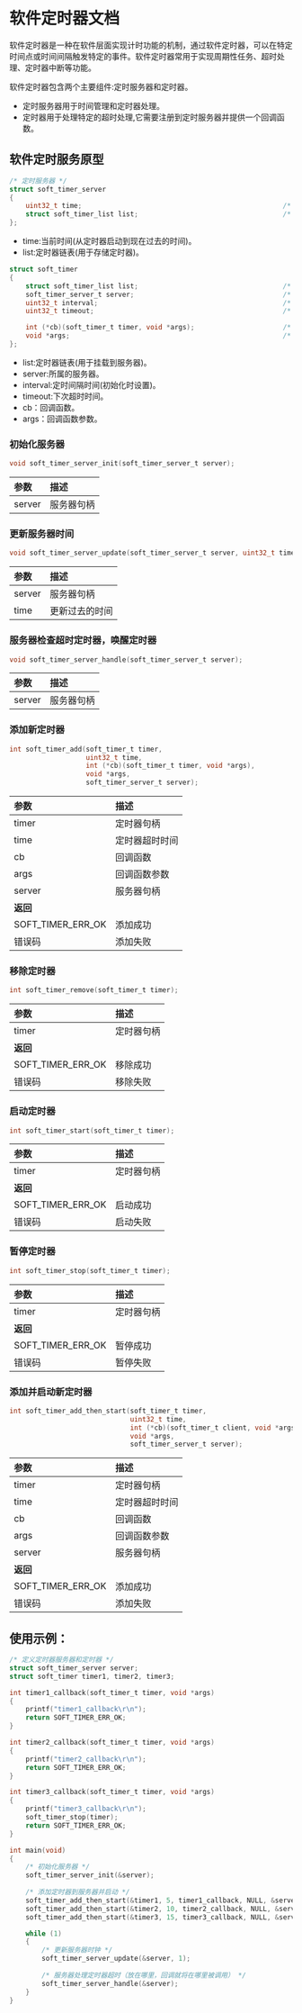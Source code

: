 # 软件定时器文档

软件定时器是一种在软件层面实现计时功能的机制，通过软件定时器，可以在特定时间点或时间间隔触发特定的事件。软件定时器常用于实现周期性任务、超时处理、定时器中断等功能。

软件定时器包含两个主要组件:定时服务器和定时器。

- 定时服务器用于时间管理和定时器处理。
- 定时器用于处理特定的超时处理,它需要注册到定时服务器并提供一个回调函数。

## 软件定时服务原型

```c
/* 定时服务器 */
struct soft_timer_server
{
    uint32_t time;                                                  /* 当前时间 */
    struct soft_timer_list list;                                    /* 定时器链表 */
};
```

- time:当前时间(从定时器启动到现在过去的时间)。
- list:定时器链表(用于存储定时器)。

```c
struct soft_timer
{
    struct soft_timer_list list;                                    /* 定时器链表 */
    soft_timer_server_t server;                                     /* 所属的服务器 */
    uint32_t interval;                                              /* 定时间隔时间 */
    uint32_t timeout;                                               /* 下次超时时间 */

    int (*cb)(soft_timer_t timer, void *args);                      /* 超时回调函数 */
    void *args;                                                     /* 超时回调函数参数 */        
};
```

- list:定时器链表(用于挂载到服务器)。
- server:所属的服务器。
- interval:定时间隔时间(初始化时设置)。
- timeout:下次超时时间。
- cb：回调函数。
- args：回调函数参数。

### 初始化服务器

```c
void soft_timer_server_init(soft_timer_server_t server);
```

| 参数           | 描述                 |
|:-------------|:-------------------|
| server       | 服务器句柄              |

### 更新服务器时间

```c
void soft_timer_server_update(soft_timer_server_t server, uint32_t time);
```

| 参数     | 描述      |
|:-------|:--------|
| server | 服务器句柄   |
| time   | 更新过去的时间 |

### 服务器检查超时定时器，唤醒定时器

```c
void soft_timer_server_handle(soft_timer_server_t server);
```

| 参数     | 描述    |
|:-------|:------|
| server | 服务器句柄 |

### 添加新定时器

```c
int soft_timer_add(soft_timer_t timer,
                   uint32_t time,
                   int (*cb)(soft_timer_t timer, void *args),
                   void *args,
                   soft_timer_server_t server);
```

| 参数                | 描述      |
|:------------------|:--------|
| timer             | 定时器句柄   |
| time              | 定时器超时时间 |
| cb                | 回调函数    |
| args              | 回调函数参数  |
| server            | 服务器句柄   |
| **返回**            |         |
| SOFT_TIMER_ERR_OK | 添加成功    |
| 错误码               | 添加失败    |

### 移除定时器

```c
int soft_timer_remove(soft_timer_t timer);
```

| 参数                | 描述      |
|:------------------|:--------|
| timer             | 定时器句柄   |
| **返回**            |         |
| SOFT_TIMER_ERR_OK | 移除成功    |
| 错误码               | 移除失败    |

### 启动定时器

```c
int soft_timer_start(soft_timer_t timer);
```

| 参数                | 描述      |
|:------------------|:--------|
| timer             | 定时器句柄   |
| **返回**            |         |
| SOFT_TIMER_ERR_OK | 启动成功    |
| 错误码               | 启动失败    |

### 暂停定时器

```c
int soft_timer_stop(soft_timer_t timer);
```

| 参数                | 描述      |
|:------------------|:--------|
| timer             | 定时器句柄   |
| **返回**            |         |
| SOFT_TIMER_ERR_OK | 暂停成功    |
| 错误码               | 暂停失败    |

### 添加并启动新定时器

```c
int soft_timer_add_then_start(soft_timer_t timer,
                              uint32_t time,
                              int (*cb)(soft_timer_t client, void *args),
                              void *args,
                              soft_timer_server_t server);
```

| 参数                | 描述      |
|:------------------|:--------|
| timer             | 定时器句柄   |
| time              | 定时器超时时间 |
| cb                | 回调函数    |
| args              | 回调函数参数  |
| server            | 服务器句柄   |
| **返回**            |         |
| SOFT_TIMER_ERR_OK | 添加成功    |
| 错误码               | 添加失败    |

## 使用示例：

```c
/* 定义定时器服务器和定时器 */
struct soft_timer_server server;
struct soft_timer timer1, timer2, timer3;

int timer1_callback(soft_timer_t timer, void *args)
{
    printf("timer1_callback\r\n");
    return SOFT_TIMER_ERR_OK;
}

int timer2_callback(soft_timer_t timer, void *args)
{
    printf("timer2_callback\r\n");
    return SOFT_TIMER_ERR_OK;
}

int timer3_callback(soft_timer_t timer, void *args)
{
    printf("timer3_callback\r\n");
    soft_timer_stop(timer);
    return SOFT_TIMER_ERR_OK;
}

int main(void)
{
    /* 初始化服务器 */
    soft_timer_server_init(&server);
    
    /* 添加定时器到服务器并启动 */
    soft_timer_add_then_start(&timer1, 5, timer1_callback, NULL, &server);
    soft_timer_add_then_start(&timer2, 10, timer2_callback, NULL, &server);
    soft_timer_add_then_start(&timer3, 15, timer3_callback, NULL, &server);

    while (1)
    {
        /* 更新服务器时钟 */
        soft_timer_server_update(&server, 1);
        
        /* 服务器处理定时器超时（放在哪里，回调就将在哪里被调用） */
        soft_timer_server_handle(&server);
    }
}
```